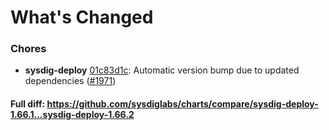 # What's Changed

### Chores
- **sysdig-deploy** [01c83d1c](https://github.com/sysdiglabs/charts/commit/01c83d1cfae64b39d2625f599f29a63ac240a6ab): Automatic version bump due to updated dependencies ([#1971](https://github.com/sysdiglabs/charts/issues/1971))
#### Full diff: https://github.com/sysdiglabs/charts/compare/sysdig-deploy-1.66.1...sysdig-deploy-1.66.2
